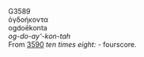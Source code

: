 <body>
  <p>G3589<br>  ὀγδοήκοντα  <br> ogdoēkonta  <br><i>og-do-ay‘-kon-tah </i><br>From <a href="g3590.htm">3590</a>  <i>ten</i> <i>times</i> <i>eight:</i> - fourscore.<br></p>
 </body>